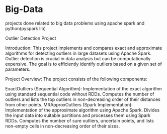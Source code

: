 # Big-Data
projects done related to big data problems using apache spark and python(pyspark lib)



Outlier Detection Project

Introduction:
This project implements and compares exact and approximate algorithms for detecting outliers in large datasets using Apache Spark. Outlier detection is crucial in data analysis but can be computationally expensive. The goal is to efficiently identify outliers based on a given set of parameters.

Project Overview:
The project consists of the following components:

ExactOutliers (Sequential Algorithm):
Implementation of the exact algorithm using standard sequential code without RDDs.
Computes the number of outliers and lists the top outliers in non-decreasing order of their distances from other points.
MRApproxOutliers (Spark Implementation):
Implementation of the approximate algorithm using Apache Spark.
Divides the input data into suitable partitions and processes them using Spark RDDs.
Computes the number of sure outliers, uncertain points, and lists non-empty cells in non-decreasing order of their sizes.



